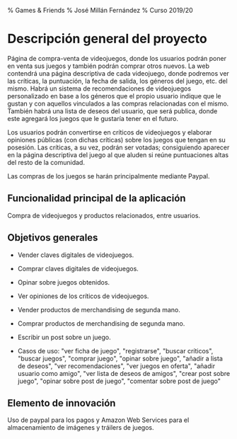 % Games & Friends
% José Millán Fernández
% Curso 2019/20

# Descripción general del proyecto

Página de compra-venta de videojuegos, donde los usuarios podrán poner en venta sus juegos y también podrán comprar otros nuevos. La web contendrá una página descriptiva de cada videojuego, donde podremos ver las críticas, la puntuación, la fecha de salida, los géneros del juego, etc. del mismo. Habrá un sistema de recomendaciones de videojuegos personalizado en base a los géneros que el propio usuario indique que le gustan y con aquellos vinculados a las compras relacionadas con el mismo. También habrá una lista de deseos del usuario, que será publica, donde este agregará los juegos que le gustaría tener en el futuro.

Los usuarios podrán convertirse en críticos de videojuegos y elaborar opiniones públicas (con dichas críticas) sobre los juegos que tengan en su posesión. Las críticas, a su vez, podrán ser votadas; consiguiendo aparecer en la página descriptiva del juego al que aluden si reúne puntuaciones altas del resto de la comunidad.

Las compras de los juegos se harán principalmente mediante Paypal.

## Funcionalidad principal de la aplicación

Compra de videojuegos y productos relacionados, entre usuarios.

## Objetivos generales

* Vender claves digitales de videojuegos.
* Comprar claves digitales de videojuegos.
* Opinar sobre juegos obtenidos.
* Ver opiniones de los críticos de videojuegos.
* Vender productos de merchandising de segunda mano.
* Comprar productos de merchandising de segunda mano.
* Escribir un post sobre un juego.

* Casos de uso: "ver ficha de juego", "registrarse", "buscar críticos", "buscar juegos", "comprar juego", "opinar sobre juego", "añadir a lista de deseos", "ver recomendaciones", "ver juegos en oferta", "añadir usuario como amigo", "ver lista de deseos de amigos", "crear post sobre juego", "opinar sobre post de juego", "comentar sobre post de juego"

## Elemento de innovación

Uso de paypal para los pagos y Amazon Web Services para el almacenamiento de imágenes y tráilers de juegos.
